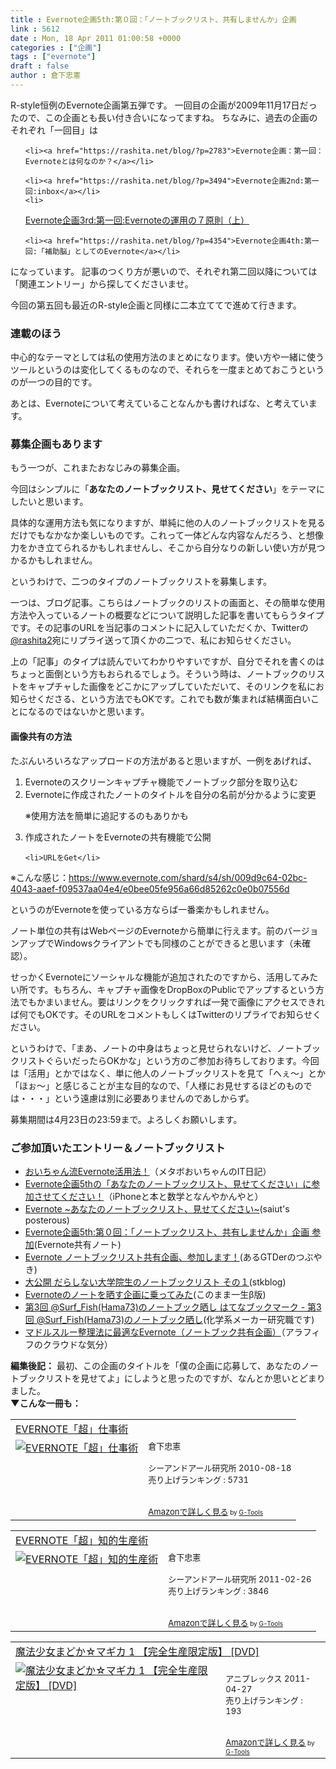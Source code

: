```yaml
---
title : Evernote企画5th:第０回：「ノートブックリスト、共有しませんか」企画
link : 5612
date : Mon, 18 Apr 2011 01:00:58 +0000
categories : ["企画"]
tags : ["evernote"]
draft : false
author : 倉下忠憲
---
```


R-style恒例のEvernote企画第五弾です。
一回目の企画が2009年11月17日だったので、この企画とも長い付き合いになってますね。
ちなみに、過去の企画のそれぞれ「一回目」は
<ul>

	<li><a href="https://rashita.net/blog/?p=2783">Evernote企画：第一回：Evernoteとは何なのか？</a></li>

	<li><a href="https://rashita.net/blog/?p=3494">Evernote企画2nd:第一回:inbox</a></li>
	<li>
<a href="https://rashita.net/blog/?p=3961">Evernote企画3rd:第一回:Evernoteの運用の７原則（上）</a></li>

	<li><a href="https://rashita.net/blog/?p=4354">Evernote企画4th:第一回:「補助脳」としてのEvernote</a></li>
</ul>



になっています。
記事のつくり方が悪いので、それぞれ第二回以降については「関連エントリー」から探してくださいませ。

今回の第五回も最近のR-style企画と同様に二本立ててで進めて行きます。

<h3>連載のほう</h3>
中心的なテーマとしては私の使用方法のまとめになります。使い方や一緒に使うツールというのは変化してくるものなので、それらを一度まとめておこうというのが一つの目的です。

あとは、Evernoteについて考えていることなんかも書ければな、と考えています。

<h3>募集企画もあります</h3>
もう一つが、これまたおなじみの募集企画。

今回はシンプルに「<strong>あなたのノートブックリスト、見せてください</strong>」をテーマにしたいと思います。

具体的な運用方法も気になりますが、単純に他の人のノートブックリストを見るだけでもなかなか楽しいものです。これって一体どんな内容なんだろう、と想像力をかき立てられるかもしれませんし、そこから自分なりの新しい使い方が見つかるかもしれません。

というわけで、二つのタイプのノートブックリストを募集します。

一つは、ブログ記事。こちらはノートブックのリストの画面と、その簡単な使用方法や入っているノートの概要などについて説明した記事を書いてもらうタイプです。その記事のURLを当記事のコメントに記入していただくか、Twitterの<a href="http://twitter.com/rashita2">@rashita2</a>宛にリプライ送って頂くかの二つで、私にお知らせください。

上の「記事」のタイプは読んでいてわかりやすいですが、自分でそれを書くのはちょっと面倒という方もおられるでしょう。そういう時は、ノートブックのリストをキャプチャした画像をどこかにアップしていただいて、そのリンクを私にお知らせくださる、という方法でもOKです。これでも数が集まれば結構面白いことになるのではないかと思います。

<h4>画像共有の方法</h4>
たぶんいろいろなアップロードの方法があると思いますが、一例をあげれば、

<ol>
	<li>Evernoteのスクリーンキャプチャ機能でノートブック部分を取り込む</li>
	<li>
Evernoteに作成されたノートのタイトルを自分の名前が分かるように変更</li>

※使用方法を簡単に追記するのもありかも
	<li>作成されたノートをEvernoteの共有機能で公開</li>

	<li>URLをGet</li>
</ol>


※こんな感じ：<a href="https://www.evernote.com/shard/s4/sh/009d9c64-02bc-4043-aaef-f09537aa04e4/e0bee05fe956a66d85262c0e0b07556d">https://www.evernote.com/shard/s4/sh/009d9c64-02bc-4043-aaef-f09537aa04e4/e0bee05fe956a66d85262c0e0b07556d</a>

というのがEvernoteを使っている方ならば一番楽かもしれません。

ノート単位の共有はWebページのEvernoteから簡単に行えます。前のバージョンアップでWindowsクライアントでも同様のことができると思います（未確認）。

せっかくEvernoteにソーシャルな機能が追加されたのですから、活用してみたい所です。もちろん、キャプチャ画像をDropBoxのPublicでアップするという方法でもかまいません。要はリンクをクリックすれば一発で画像にアクセスできれば何でもOKです。そのURLをコメントもしくはTwitterのリプライでお知らせください。

というわけで、「まあ、ノートの中身はちょっと見せられないけど、ノートブックリストぐらいだったらOKかな」という方のご参加お待ちしております。今回は「活用」とかではなく、単に他人のノートブックリストを見て「へぇ〜」とか「ほぉ〜」と感じることが主な目的なので、「人様にお見せするほどのものでは・・・」という遠慮は別に必要ありませんのであしからず。

募集期間は4月23日の23:59まで。よろしくお願いします。

<h3>ご参加頂いたエントリー＆ノートブックリスト</h3>
<ul>
	<li><a href="http://makei1118.seesaa.net/?1303139520">おいちゃん流Evernote活用法！</a>（メタボおいちゃんのIT日記）</li>
	<li><a href="http://d.hatena.ne.jp/choiyaki/20110419/1303166058">Evernote企画5thの「あなたのノートブックリスト、見せてください」に参加させてください！</a>（iPhoneと本と数学となんやかんやと）</li>
	<li><a href="http://saiut.posterous.com/evernote-2">Evernote ~あなたのノートブックリスト、見せてください~</a>(saiut's posterous)</li>
	<li><a href="https://www.evernote.com/shard/s71/sh/cdc779a4-8662-4efa-b079-01ef979ac2d8/d0d2d54d344d2e8c7ee05efff0d6e9e5">Evernote企画5th:第０回：「ノートブックリスト、共有しませんか」企画 参加</a>(Evernote共有ノート)</li>
	<li><a href="http://ds-777.seesaa.net/article/197264374.html?1303516893">Evernote ノートブックリスト共有企画、参加します！</a>(あるGTDerのつぶやき)</li>
	<li><a href="http://d.hatena.ne.jp/steek79/20110423/p1">大公開 だらしない大学院生のノートブックリスト その１</a>(stkblog)</li>
	<li><a href="http://www.gtdfun.com/archives/1035">Evernoteのノートを晒す企画に乗ってみた</a>(このまま一生β版)</li>
	<li><a href="http://hama73.blog137.fc2.com/blog-entry-47.html">第3回 @Surf_Fish(Hama73)のノートブック晒し はてなブックマーク - 第3回 @Surf_Fish(Hama73)のノートブック晒し</a>(化学系メーカー研究職です)</li>
	<li><a href="http://seisyonet1.blog87.fc2.com/blog-entry-17.html">マドルスルー整理法に最適なEvernote（ノートブック共有企画）</a>（アラフィフのクラウドな気分）</li>

</ul>



<div class="column">
<strong>編集後記：</strong>
最初、この企画のタイトルを「僕の企画に応募して、あなたのノートブックリストを見せてよ」にしようと思ったのですが、なんとか思いとどまりました。
</div>
<strong>
▼こんな一冊も：</strong>
<table  border="0" cellpadding="5"><tr><td colspan="2"><a href="http://www.amazon.co.jp/EVERNOTE%E3%80%8C%E8%B6%85%E3%80%8D%E4%BB%95%E4%BA%8B%E8%A1%93-%E5%80%89%E4%B8%8B%E5%BF%A0%E6%86%B2/dp/4863540728%3FSubscriptionId%3D15SMZCTB9V8NGR2TW082%26tag%3Drashita1000-22%26linkCode%3Dxm2%26camp%3D2025%26creative%3D165953%26creativeASIN%3D4863540728" target="_top">EVERNOTE「超」仕事術</a><img src="http://www.assoc-amazon.jp/e/ir?t=rashita1000-22&l=ur2&o=9" width="1" height="1" style="border: none;" alt="" /></td></tr><tr><td valign="top"><a href="http://www.amazon.co.jp/EVERNOTE%E3%80%8C%E8%B6%85%E3%80%8D%E4%BB%95%E4%BA%8B%E8%A1%93-%E5%80%89%E4%B8%8B%E5%BF%A0%E6%86%B2/dp/4863540728%3FSubscriptionId%3D15SMZCTB9V8NGR2TW082%26tag%3Drashita1000-22%26linkCode%3Dxm2%26camp%3D2025%26creative%3D165953%26creativeASIN%3D4863540728" target="_top"><img src="http://ecx.images-amazon.com/images/I/51D2v1-KakL._SL160_.jpg" border="0" alt="EVERNOTE「超」仕事術" /></a></td><td valign="top"><font size="-1">倉下忠憲 <br /><br />シーアンドアール研究所  2010-08-18<br />売り上げランキング : 5731<br /><br /><br /><a href="http://www.amazon.co.jp/EVERNOTE%E3%80%8C%E8%B6%85%E3%80%8D%E4%BB%95%E4%BA%8B%E8%A1%93-%E5%80%89%E4%B8%8B%E5%BF%A0%E6%86%B2/dp/4863540728%3FSubscriptionId%3D15SMZCTB9V8NGR2TW082%26tag%3Drashita1000-22%26linkCode%3Dxm2%26camp%3D2025%26creative%3D165953%26creativeASIN%3D4863540728" target="_top">Amazonで詳しく見る</a></font><font size="-2"> by <a href="http://www.goodpic.com/mt/aws/index.html" >G-Tools</a></font></td></tr></table>

<table  border="0" cellpadding="5"><tr><td colspan="2"><a href="http://www.amazon.co.jp/EVERNOTE%E3%80%8C%E8%B6%85%E3%80%8D%E7%9F%A5%E7%9A%84%E7%94%9F%E7%94%A3%E8%A1%93-%E5%80%89%E4%B8%8B%E5%BF%A0%E6%86%B2/dp/4863540817%3FSubscriptionId%3D15SMZCTB9V8NGR2TW082%26tag%3Drashita1000-22%26linkCode%3Dxm2%26camp%3D2025%26creative%3D165953%26creativeASIN%3D4863540817" target="_top">EVERNOTE「超」知的生産術</a><img src="http://www.assoc-amazon.jp/e/ir?t=rashita1000-22&l=ur2&o=9" width="1" height="1" style="border: none;" alt="" /></td></tr><tr><td valign="top"><a href="http://www.amazon.co.jp/EVERNOTE%E3%80%8C%E8%B6%85%E3%80%8D%E7%9F%A5%E7%9A%84%E7%94%9F%E7%94%A3%E8%A1%93-%E5%80%89%E4%B8%8B%E5%BF%A0%E6%86%B2/dp/4863540817%3FSubscriptionId%3D15SMZCTB9V8NGR2TW082%26tag%3Drashita1000-22%26linkCode%3Dxm2%26camp%3D2025%26creative%3D165953%26creativeASIN%3D4863540817" target="_top"><img src="http://ecx.images-amazon.com/images/I/51OnU0cd03L._SL160_.jpg" border="0" alt="EVERNOTE「超」知的生産術" /></a></td><td valign="top"><font size="-1">倉下忠憲 <br /><br />シーアンドアール研究所  2011-02-26<br />売り上げランキング : 3846<br /><br /><br /><a href="http://www.amazon.co.jp/EVERNOTE%E3%80%8C%E8%B6%85%E3%80%8D%E7%9F%A5%E7%9A%84%E7%94%9F%E7%94%A3%E8%A1%93-%E5%80%89%E4%B8%8B%E5%BF%A0%E6%86%B2/dp/4863540817%3FSubscriptionId%3D15SMZCTB9V8NGR2TW082%26tag%3Drashita1000-22%26linkCode%3Dxm2%26camp%3D2025%26creative%3D165953%26creativeASIN%3D4863540817" target="_top">Amazonで詳しく見る</a></font><font size="-2"> by <a href="http://www.goodpic.com/mt/aws/index.html" >G-Tools</a></font></td></tr></table>

<table  border="0" cellpadding="5"><tr><td colspan="2"><a href="http://www.amazon.co.jp/%E9%AD%94%E6%B3%95%E5%B0%91%E5%A5%B3%E3%81%BE%E3%81%A9%E3%81%8B%E2%98%86%E3%83%9E%E3%82%AE%E3%82%AB-1-%E3%80%90%E5%AE%8C%E5%85%A8%E7%94%9F%E7%94%A3%E9%99%90%E5%AE%9A%E7%89%88%E3%80%91-DVD-%E6%96%B0%E6%88%BF%E6%98%AD%E4%B9%8B/dp/B004INGZCC%3FSubscriptionId%3D15SMZCTB9V8NGR2TW082%26tag%3Drashita1000-22%26linkCode%3Dxm2%26camp%3D2025%26creative%3D165953%26creativeASIN%3DB004INGZCC" target="_top">魔法少女まどか☆マギカ 1 【完全生産限定版】 [DVD]</a><img src="http://www.assoc-amazon.jp/e/ir?t=rashita1000-22&l=ur2&o=9" width="1" height="1" style="border: none;" alt="" /></td></tr><tr><td valign="top"><a href="http://www.amazon.co.jp/%E9%AD%94%E6%B3%95%E5%B0%91%E5%A5%B3%E3%81%BE%E3%81%A9%E3%81%8B%E2%98%86%E3%83%9E%E3%82%AE%E3%82%AB-1-%E3%80%90%E5%AE%8C%E5%85%A8%E7%94%9F%E7%94%A3%E9%99%90%E5%AE%9A%E7%89%88%E3%80%91-DVD-%E6%96%B0%E6%88%BF%E6%98%AD%E4%B9%8B/dp/B004INGZCC%3FSubscriptionId%3D15SMZCTB9V8NGR2TW082%26tag%3Drashita1000-22%26linkCode%3Dxm2%26camp%3D2025%26creative%3D165953%26creativeASIN%3DB004INGZCC" target="_top"><img src="http://ecx.images-amazon.com/images/I/51kDXEQIAnL._SL160_.jpg" border="0" alt="魔法少女まどか☆マギカ 1 【完全生産限定版】 [DVD]" /></a></td><td valign="top"><font size="-1"><br />アニプレックス  2011-04-27<br />売り上げランキング : 193<br /><br /><br /><a href="http://www.amazon.co.jp/%E9%AD%94%E6%B3%95%E5%B0%91%E5%A5%B3%E3%81%BE%E3%81%A9%E3%81%8B%E2%98%86%E3%83%9E%E3%82%AE%E3%82%AB-1-%E3%80%90%E5%AE%8C%E5%85%A8%E7%94%9F%E7%94%A3%E9%99%90%E5%AE%9A%E7%89%88%E3%80%91-DVD-%E6%96%B0%E6%88%BF%E6%98%AD%E4%B9%8B/dp/B004INGZCC%3FSubscriptionId%3D15SMZCTB9V8NGR2TW082%26tag%3Drashita1000-22%26linkCode%3Dxm2%26camp%3D2025%26creative%3D165953%26creativeASIN%3DB004INGZCC" target="_top">Amazonで詳しく見る</a></font><font size="-2"> by <a href="http://www.goodpic.com/mt/aws/index.html" >G-Tools</a></font></td></tr></table>

